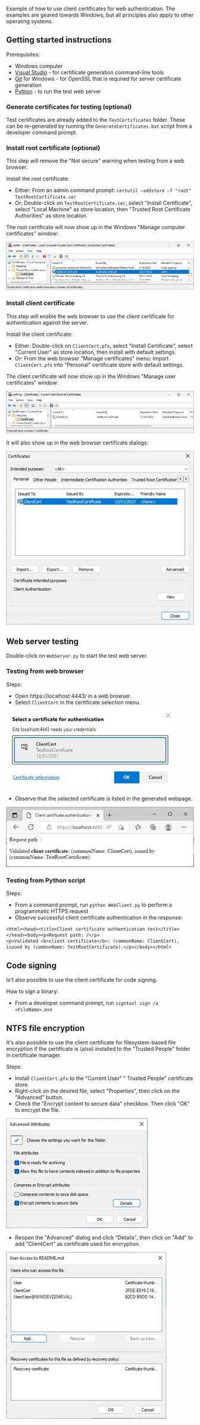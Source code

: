 Example of how to use client certificates for web authentication. The examples are geared towards Windows, but all principles also apply to other operating systems.


## Getting started instructions

Prerequisites:
* Windows computer
* [Visual Studio](https://visualstudio.microsoft.com/) - for certificate generation command-line tools
* [Git](https://git-scm.com/) for Windows - for OpenSSL that is required for server certificate generation
* [Python](https://www.python.org/) - to run the test web server

### Generate certificates for testing (optional)
Test certificates are already added to the `TestCertificates` folder. These can be re-generated by running the `GenerateCertificates.bat` script from a developer command prompt.


### Install root certificate (optional)
This step will remove the "Not secure" warning when testing from a web browser.


Install the root certificate:
* Either: From an admin command prompt: `certutil –addstore –f "root" TestRootCertificate.cer`
* Or: Double-click on `TestRootCertificate.cer`, select "Install Certificate", select "Local Machine" as store location, then "Trusted Root Certificate Authorities" as store location. 

The root certificate will now show up in the Windows "Manage computer certificates" window:

![CertMgr Root](figures/CertMgrRoot.png) 


### Install client certificate
This step will enable the web browser to use the client certificate for authentication against the server.

Install the client certificate:
* Either: Double-click on `ClientCert.pfx`, select "Install Certificate", select "Current User" as store location, then install with default settings.
* Or: From the web browser "Manage certificates" menu: Import `ClientCert.pfx` into "Personal" certificate store with default settings.

The client certificate will now show up in the Windows "Manage user certificates" window:

![CertMgr Client](figures/CertMgrClient.png) 

It will also show up in the web browser certificate dialogs:

![Browser Cert Install](figures/BrowserCertInstall.png) 


## Web server testing
Double-click on `WebServer.py` to start the test web server.

### Testing from web browser
Steps:
* Open https://localhost:4443/ in a web browser.
* Select `ClientCert` in the certificate selection menu.

![Browser Cert Select](figures/BrowserCertSelect.png)

* Observe that the selected certificate is listed in the generated webpage.

![Browser Webpage](figures/BrowserWebpage.png)

### Testing from Python script
Steps:
* From a command prompt, run `python WebClient.py` to perform a programmatic HTTPS request
* Observe successful client certificate authentication in the response:
```
<html><head><title>Client certificate authentication test</title></head><body><p>Request path: /</p>
<p>Validated <b>client certificate</b>: (commonName: ClientCert), issued by (commonName: TestRootCertificate).</p></body></html>
```

## Code signing
Is't also possible to use the client certificate for code signing.

How to sign a binary:
* From a developer command prompt, run `signtool sign /a <FileName>.exe`

## NTFS file encryption
It's also possible to use the client certificate for filesystem-based file encryption if the certificate is (also)  installed to the "Trusted People" folder in certificate manager.

Steps:
* Install `ClientCert.pfx` to the "Current User" " Trusted People" certificate store.
* Right-click on the desired file, select "Properties", then click on the "Advanced" button.
* Check the "Encrypt content to secure data" checkbox. Then click "OK" to encrypt the file.

![Explorer Encrypt Advanced](figures/ExplorerEncryptAdvanced.png)

* Reopen the "Advanced" dialog and click "Details", then click on "Add" to add "ClientCert" as certificate used for encryption.

![Explorer Encrypt Details](figures/ExplorerEncryptDetails.png)
